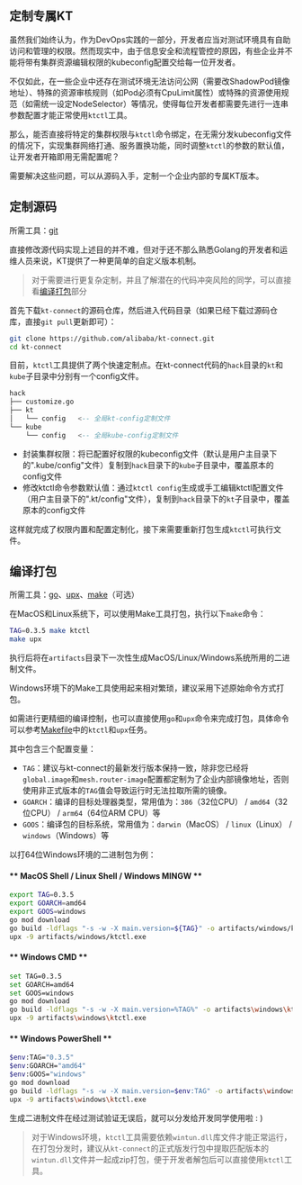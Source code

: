 定制专属KT
---

虽然我们始终认为，作为DevOps实践的一部分，开发者应当对测试环境具有自助访问和管理的权限。然而现实中，由于信息安全和流程管控的原因，有些企业并不能将带有集群资源编辑权限的kubeconfig配置交给每一位开发者。

不仅如此，在一些企业中还存在测试环境无法访问公网（需要改ShadowPod镜像地址）、特殊的资源审核规则（如Pod必须有CpuLimit属性）或特殊的资源使用规范（如需统一设定NodeSelector）等情况，使得每位开发者都需要先进行一连串参数配置才能正常使用`ktctl`工具。

那么，能否直接将特定的集群权限与`ktctl`命令绑定，在无需分发kubeconfig文件的情况下，实现集群网络打通、服务置换功能，同时调整`ktctl`的参数的默认值，让开发者开箱即用无需配置呢？

需要解决这些问题，可以从源码入手，定制一个企业内部的专属KT版本。

## 定制源码

所需工具：[git](https://git-scm.com/downloads)

直接修改源代码实现上述目的并不难，但对于还不那么熟悉Golang的开发者和运维人员来说，KT提供了一种更简单的自定义版本机制。

> 对于需要进行更复杂定制，并且了解潜在的代码冲突风险的同学，可以直接看[编译打包](zh-cn/reference/customize.md?id=编译打包)部分

首先下载`kt-connect`的源码仓库，然后进入代码目录（如果已经下载过源码仓库，直接`git pull`更新即可）：

```bash
git clone https://github.com/alibaba/kt-connect.git
cd kt-connect
```

目前，`ktctl`工具提供了两个快速定制点。在kt-connect代码的`hack`目录的`kt`和`kube`子目录中分别有一个config文件。

```sql
hack
├── customize.go
├── kt
│   └── config   <-- 全局kt-config定制文件
└── kube
    └── config   <-- 全局kube-config定制文件
```

- 封装集群权限：将已配置好权限的kubeconfig文件（默认是用户主目录下的".kube/config"文件）复制到`hack`目录下的`kube`子目录中，覆盖原本的config文件
- 修改ktctl命令参数默认值：通过`ktctl config`生成或手工编辑ktctl配置文件（用户主目录下的".kt/config"文件），复制到`hack`目录下的`kt`子目录中，覆盖原本的config文件

这样就完成了权限内置和配置定制化，接下来需要重新打包生成`ktctl`可执行文件。

## 编译打包

所需工具：[go](https://go.dev/dl)、[upx](https://github.com/upx/upx/releases/latest)、[make](https://cmake.org/install/)（可选）

在MacOS和Linux系统下，可以使用Make工具打包，执行以下`make`命令：

```bash
TAG=0.3.5 make ktctl
make upx
```

执行后将在`artifacts`目录下一次性生成MacOS/Linux/Windows系统所用的二进制文件。

Windows环境下的Make工具使用起来相对繁琐，建议采用下述原始命令方式打包。

如需进行更精细的编译控制，也可以直接使用`go`和`upx`命令来完成打包，具体命令可以参考[Makefile](https://github.com/alibaba/kt-connect/blob/master/Makefile)中的`ktctl`和`upx`任务。

其中包含三个配置变量：

- `TAG`：建议与kt-connect的最新发行版本保持一致，除非您已经将`global.image`和`mesh.router-image`配置都定制为了企业内部镜像地址，否则使用非正式版本的`TAG`值会导致运行时无法拉取所需的镜像。
- `GOARCH`：编译的目标处理器类型，常用值为：`386`（32位CPU） / `amd64`（32位CPU） / `arm64`（64位ARM CPU）等
- `GOOS`：编译包的目标系统，常用值为：`darwin`（MacOS） / `linux`（Linux） / `windows`（Windows）等

以打64位Windows环境的二进制包为例：

<!-- tabs:start -->

#### ** MacOS Shell / Linux Shell / Windows MINGW **

```bash
export TAG=0.3.5
export GOARCH=amd64
export GOOS=windows
go mod download
go build -ldflags "-s -w -X main.version=${TAG}" -o artifacts/windows/ktctl.exe ./cmd/ktctl
upx -9 artifacts/windows/ktctl.exe
```

#### ** Windows CMD **

```bash
set TAG=0.3.5
set GOARCH=amd64
set GOOS=windows
go mod download
go build -ldflags "-s -w -X main.version=%TAG%" -o artifacts\windows\ktctl.exe .\cmd\ktctl
upx -9 artifacts\windows\ktctl.exe
```

#### ** Windows PowerShell **

```bash
$env:TAG="0.3.5"
$env:GOARCH="amd64"
$env:GOOS="windows"
go mod download
go build -ldflags "-s -w -X main.version=$env:TAG" -o artifacts\windows\ktctl.exe .\cmd\ktctl
upx -9 artifacts\windows\ktctl.exe
```

<!-- tabs:end -->

生成二进制文件在经过测试验证无误后，就可以分发给开发同学使用啦 : )

> 对于Windows环境，`ktctl`工具需要依赖`wintun.dll`库文件才能正常运行，在打包分发时，建议从`kt-connect`的正式版发行包中提取匹配版本的`wintun.dll`文件并一起成zip打包，便于开发者解包后可以直接使用`ktctl`工具。
